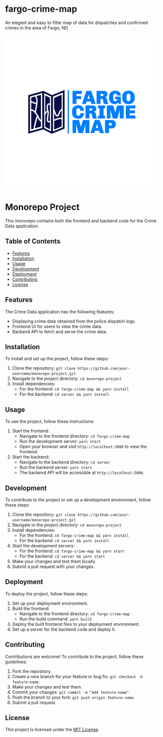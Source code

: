 # fargo-crime-map
An elegant and easy to filter map of data for dispatches and confirmed crimes in the area of Fargo, ND

![Alt Text](https://github.com/adrocic/fargo-crime-map/blob/master/fargo-crime-map/src/Assets/logo-color.svg)

# Monorepo Project

This monorepo contains both the frontend and backend code for the Crime Data application.

## Table of Contents

- [Features](#features)
- [Installation](#installation)
- [Usage](#usage)
- [Development](#development)
- [Deployment](#deployment)
- [Contributing](#contributing)
- [License](#license)

## Features

The Crime Data application has the following features:

- Displaying crime data obtained from the police dispatch logs.
- Frontend UI for users to view the crime data.
- Backend API to fetch and serve the crime data.

## Installation

To install and set up the project, follow these steps:

1. Clone the repository: `git clone https://github.com/your-username/monorepo-project.git`
2. Navigate to the project directory: `cd monorepo-project`
3. Install dependencies:
   - For the frontend: `cd fargo-crime-map && yarn install`
   - For the backend: `cd server && yarn install`

## Usage

To use the project, follow these instructions:

1. Start the frontend:
   - Navigate to the frontend directory: `cd fargo-crime-map`
   - Run the development server: `yarn start`
   - Open your browser and visit `http://localhost:3000` to view the frontend.
2. Start the backend:
   - Navigate to the backend directory: `cd server`
   - Run the backend server: `yarn start`
   - The backend API will be accessible at `http://localhost:5000`.

## Development

To contribute to the project or set up a development environment, follow these steps:

1. Clone the repository: `git clone https://github.com/your-username/monorepo-project.git`
2. Navigate to the project directory: `cd monorepo-project`
3. Install dependencies:
   - For the frontend: `cd fargo-crime-map && yarn install`
   - For the backend: `cd server && yarn install`
4. Start the development servers:
   - For the frontend: `cd fargo-crime-map && yarn start`
   - For the backend: `cd server && yarn start`
5. Make your changes and test them locally.
6. Submit a pull request with your changes.

## Deployment

To deploy the project, follow these steps:

1. Set up your deployment environment.
2. Build the frontend:
   - Navigate to the frontend directory: `cd fargo-crime-map`
   - Run the build command: `yarn build`
3. Deploy the built frontend files to your deployment environment.
4. Set up a server for the backend code and deploy it.

## Contributing

Contributions are welcome! To contribute to the project, follow these guidelines:

1. Fork the repository.
2. Create a new branch for your feature or bug fix: `git checkout -b feature-name`.
3. Make your changes and test them.
4. Commit your changes: `git commit -m "Add feature-name"`.
5. Push the branch to your fork: `git push origin feature-name`.
6. Submit a pull request.

## License

This project is licensed under the [MIT License](LICENSE).


